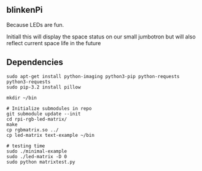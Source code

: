 blinkenPi
---------

Because LEDs are fun.

Initiall this will display the space status on our small jumbotron but will also reflect current space life in the future

Dependencies
------------

```
sudo apt-get install python-imaging python3-pip python-requests python3-requests
sudo pip-3.2 install pillow

mkdir ~/bin

# Initialize submodules in repo
git submodule update --init
cd rpi-rgb-led-matrix/
make
cp rgbmatrix.so ../
cp led-matrix text-example ~/bin

# testing time
sudo ./minimal-example
sudo ./led-matrix -D 0
sudo python matrixtest.py
```

